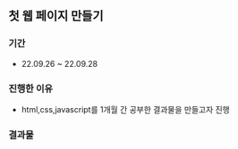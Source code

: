 ## 첫 웹 페이지 만들기
### 기간
+ 22.09.26 ~ 22.09.28
### 진행한 이유
+ html,css,javascript를 1개월 간 공부한 결과물을 만들고자 진행
### 결과물
<img scr="img/site.jpg">
